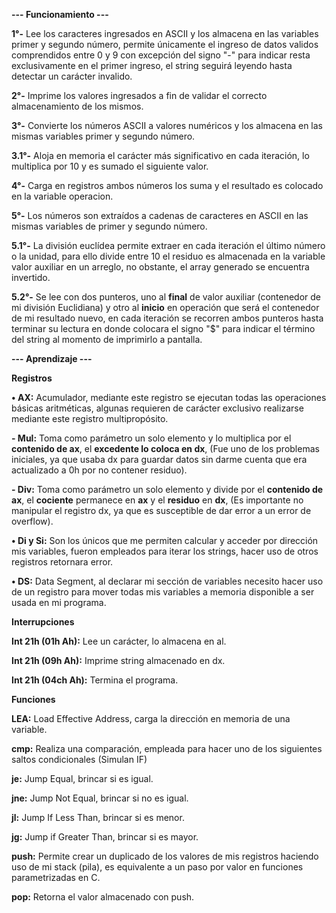 **--- Funcionamiento ---**

**1°-** Lee los caracteres ingresados en ASCII y los almacena en las variables primer y segundo número, permite únicamente el ingreso de datos validos comprendidos entre 0 y 9 con excepción del signo "-" para indicar resta exclusivamente en el primer ingreso, el string seguirá leyendo hasta detectar un carácter invalido.

**2°-** Imprime los valores ingresados a fin de validar el correcto almacenamiento de los mismos.

**3°-** Convierte los números ASCII a valores numéricos y los almacena en las mismas variables primer y segundo número.
   
**3.1°-** Aloja en memoria el carácter más significativo en cada iteración, lo multiplica por 10 y es sumado el siguiente valor.
   
**4°-** Carga en registros ambos números los suma y el resultado es colocado en la variable operacion.

**5°-** Los números son extraídos a cadenas de caracteres en ASCII en las mismas variables de primer y segundo número.

**5.1°-** La división euclídea permite extraer en cada iteración el último número o la unidad, para ello divide entre 10 el residuo es almacenada en la variable valor auxiliar en un arreglo, no obstante, el array generado se encuentra invertido.

**5.2°-** Se lee con dos punteros, uno al **final** de valor auxiliar (contenedor de mi división Euclidiana) y otro al **inicio** en operación que será el contenedor de mi resultado nuevo, en cada iteración se recorren ambos punteros hasta terminar su lectura en donde colocara el signo "$" para indicar el término del string al momento de imprimirlo a pantalla.

**--- Aprendizaje ---**

**Registros**

**• AX:** Acumulador, mediante este registro se ejecutan todas las operaciones básicas aritméticas, algunas requieren de carácter exclusivo realizarse mediante este registro multipropósito.

**- Mul:** Toma como parámetro un solo elemento y lo multiplica por el **contenido de ax**, el **excedente lo coloca en dx**, (Fue uno de los problemas iniciales, ya que usaba dx para guardar datos sin darme cuenta que era actualizado a 0h por no contener residuo).

**- Div:** Toma como parámetro un solo elemento y divide por el **contenido de ax**, el **cociente** permanece en **ax** y el **residuo** en **dx**, (Es importante no manipular el registro dx, ya que es susceptible de dar error a un error de overflow).

**• Di y Si:** Son los únicos que me permiten calcular y acceder por dirección mis variables, fueron empleados para iterar los strings, hacer uso de otros registros retornara error.

**• DS:** Data Segment, al declarar mi sección de variables necesito hacer uso de un registro para mover todas mis variables a memoria disponible a ser usada en mi programa.

**Interrupciones**

**Int 21h (01h Ah):** Lee un carácter, lo almacena en al.

**Int 21h (09h Ah):** Imprime string almacenado en dx.

**Int 21h (04ch Ah):** Termina el programa.

**Funciones**

**LEA:** Load Effective Address, carga la dirección en memoria de una variable.

**cmp:** Realiza una comparación, empleada para hacer uno de los siguientes saltos condicionales (Simulan IF)

**je:** Jump Equal, brincar si es igual.

**jne:** Jump Not Equal, brincar si no es igual.

**jl:** Jump If Less Than, brincar si es menor.

**jg:** Jump if Greater Than, brincar si es mayor.

**push:** Permite crear un duplicado de los valores de mis registros haciendo uso de mi stack (pila), es equivalente a un paso por valor en funciones parametrizadas en C.

**pop:** Retorna el valor almacenado con push.
